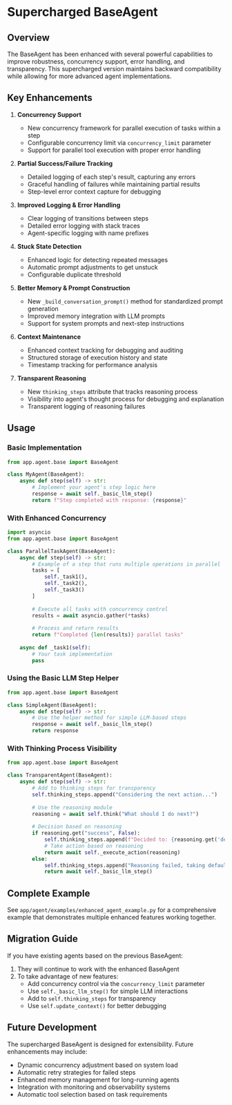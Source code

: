 # Supercharged BaseAgent

## Overview

The BaseAgent has been enhanced with several powerful capabilities to improve robustness, concurrency support, error handling, and transparency. This supercharged version maintains backward compatibility while allowing for more advanced agent implementations.

## Key Enhancements

1. **Concurrency Support**
   - New concurrency framework for parallel execution of tasks within a step
   - Configurable concurrency limit via `concurrency_limit` parameter
   - Support for parallel tool execution with proper error handling

2. **Partial Success/Failure Tracking**
   - Detailed logging of each step's result, capturing any errors
   - Graceful handling of failures while maintaining partial results
   - Step-level error context capture for debugging

3. **Improved Logging & Error Handling**
   - Clear logging of transitions between steps
   - Detailed error logging with stack traces
   - Agent-specific logging with name prefixes

4. **Stuck State Detection**
   - Enhanced logic for detecting repeated messages
   - Automatic prompt adjustments to get unstuck
   - Configurable duplicate threshold

5. **Better Memory & Prompt Construction**
   - New `_build_conversation_prompt()` method for standardized prompt generation
   - Improved memory integration with LLM prompts
   - Support for system prompts and next-step instructions

6. **Context Maintenance**
   - Enhanced context tracking for debugging and auditing
   - Structured storage of execution history and state
   - Timestamp tracking for performance analysis

7. **Transparent Reasoning**
   - New `thinking_steps` attribute that tracks reasoning process
   - Visibility into agent's thought process for debugging and explanation
   - Transparent logging of reasoning failures

## Usage

### Basic Implementation

```python
from app.agent.base import BaseAgent

class MyAgent(BaseAgent):
    async def step(self) -> str:
        # Implement your agent's step logic here
        response = await self._basic_llm_step()
        return f"Step completed with response: {response}"
```

### With Enhanced Concurrency

```python
import asyncio
from app.agent.base import BaseAgent

class ParallelTaskAgent(BaseAgent):
    async def step(self) -> str:
        # Example of a step that runs multiple operations in parallel
        tasks = [
            self._task1(),
            self._task2(),
            self._task3()
        ]
        
        # Execute all tasks with concurrency control
        results = await asyncio.gather(*tasks)
        
        # Process and return results
        return f"Completed {len(results)} parallel tasks"
    
    async def _task1(self):
        # Your task implementation
        pass
```

### Using the Basic LLM Step Helper

```python
from app.agent.base import BaseAgent

class SimpleAgent(BaseAgent):
    async def step(self) -> str:
        # Use the helper method for simple LLM-based steps
        response = await self._basic_llm_step()
        return response
```

### With Thinking Process Visibility

```python
from app.agent.base import BaseAgent

class TransparentAgent(BaseAgent):
    async def step(self) -> str:
        # Add to thinking steps for transparency
        self.thinking_steps.append("Considering the next action...")
        
        # Use the reasoning module
        reasoning = await self.think("What should I do next?")
        
        # Decision based on reasoning
        if reasoning.get("success", False):
            self.thinking_steps.append(f"Decided to: {reasoning.get('decision')}")
            # Take action based on reasoning
            return await self._execute_action(reasoning)
        else:
            self.thinking_steps.append("Reasoning failed, taking default action")
            return await self._basic_llm_step()
```

## Complete Example

See `app/agent/examples/enhanced_agent_example.py` for a comprehensive example that demonstrates multiple enhanced features working together.

## Migration Guide

If you have existing agents based on the previous BaseAgent:

1. They will continue to work with the enhanced BaseAgent
2. To take advantage of new features:
   - Add concurrency control via the `concurrency_limit` parameter
   - Use `self._basic_llm_step()` for simple LLM interactions
   - Add to `self.thinking_steps` for transparency
   - Use `self.update_context()` for better debugging

## Future Development

The supercharged BaseAgent is designed for extensibility. Future enhancements may include:

- Dynamic concurrency adjustment based on system load
- Automatic retry strategies for failed steps
- Enhanced memory management for long-running agents
- Integration with monitoring and observability systems
- Automatic tool selection based on task requirements
